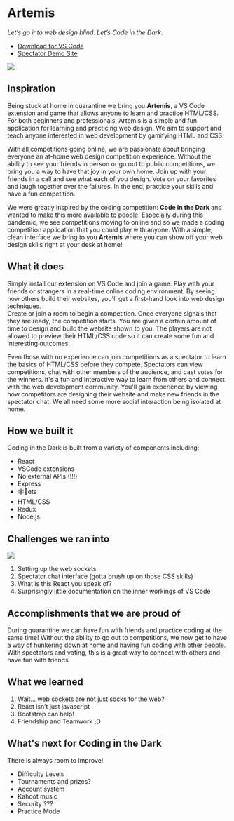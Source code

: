# Artemis
_Let’s go into web design blind. Let’s Code in the Dark._

* [Download for VS Code](https://marketplace.visualstudio.com/items?itemName=aaronkh.coding-in-the-dark)
* [Spectator Demo Site](https://artemis.devinmui.com/)

![](https://media.giphy.com/media/l3q2CRMVLfIp6y98Y/giphy.gif)

## Inspiration
Being stuck at home in quarantine we bring you **Artemis**, a VS Code extension and game that allows anyone to learn and practice HTML/CSS. For both beginners and professionals, Artemis is a simple and fun application for learning and practicing web design. We aim to support and teach anyone interested in web development by gamifying HTML and CSS.     

With all competitions going online, we are passionate about bringing everyone an at-home web design competition experience. Without the ability to see your friends in person or go out to public competitions, we bring you a way to have that joy in your own home. Join up with your friends in a call and see what each of you design. Vote on your favorites and laugh together over the failures. In the end, practice your skills and have a fun competition. 

We were greatly inspired by the coding competition: **Code in the Dark** and wanted to make this more available to people. Especially during this pandemic, we see competitions moving to online and so we made a coding competition application that you could play with anyone. With a simple, clean interface we bring to you **Artemis** where you can show off your web design skills right at your desk at home! 

## What it does
Simply install our extension on VS Code and join a game. Play with your friends or strangers in a real-time online coding environment. By seeing how others build their websites, you'll get a first-hand look into web design techniques.    
Create or join a room to begin a competition. Once everyone signals that they are ready, the competition starts. You are given a certain amount of time to design and build the website shown to you. The players are not allowed to preview their HTML/CSS code so it can create some fun and interesting outcomes.     

Even those with no experience can join competitions as a spectator to learn the basics of HTML/CSS before they compete. Spectators can view competitions, chat with other members of the audience, and cast votes for the winners. It's a fun and interactive way to learn from others and connect with the web development community. You'll gain experience by viewing how competitors are designing their website and make new friends in the spectator chat. We all need some more social interaction being isolated at home.


## How we built it

Coding in the Dark is built from a variety of components including:
* React
* VSCode extensions
* No external APIs (!!!)
* Express
* 🕸️🧦ets
* HTML/CSS
* Redux
* Node.js

## Challenges we ran into
![](https://media.giphy.com/media/kfLPQJRuivFwqGBxp3/giphy.gif)
1. Setting up the web sockets
2. Spectator chat interface (gotta brush up on those CSS skills)
3. What is this React you speak of?
4. Surprisingly little documentation on the inner workings of VS Code

## Accomplishments that we are proud of

During quarantine we can have fun with friends and practice coding at the same time! Without the ability to go out to competitions, we now get to have a way of hunkering down at home and having fun coding with other people. With spectators and voting, this is a great way to connect with others and have fun with friends.

## What we learned
1. Wait... web sockets are not just socks for the web?
2. React isn’t just javascript
3. Bootstrap can help!
4. Friendship and Teamwork ;D

## What's next for Coding in the Dark
There is always room to improve!
* Difficulty Levels
* Tournaments and prizes?
* Account system
* Kahoot music
* Security ???
* Practice Mode

